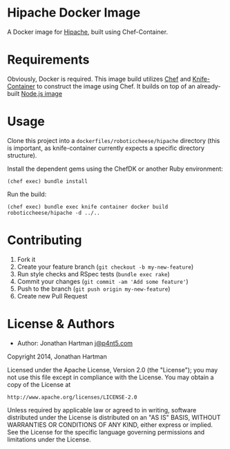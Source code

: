 Hipache Docker Image
====================

A Docker image for [Hipache](https://github.com/hipache/hipache),
built using Chef-Container.

Requirements
============

Obviously, Docker is required. This image build utilizes
[Chef](https://getchef.com) and
[Knife-Container](https://github.com/opscode/knife-container) to construct the
image using Chef. It builds on top of an already-built
[Node.js image](https://registry.hub.docker.com/u/roboticcheese/nodejs/)

Usage
=====

Clone this project into a `dockerfiles/roboticcheese/hipache` directory (this is
important, as knife-container currently expects a specific directory structure).

Install the dependent gems using the ChefDK or another Ruby environment:

    (chef exec) bundle install

Run the build:

    (chef exec) bundle exec knife container docker build roboticcheese/hipache -d ../..

Contributing
============

1. Fork it
2. Create your feature branch (`git checkout -b my-new-feature`)
3. Run style checks and RSpec tests (`bundle exec rake`)
4. Commit your changes (`git commit -am 'Add some feature'`)
5. Push to the branch (`git push origin my-new-feature`)
6. Create new Pull Request

License & Authors
=================
- Author: Jonathan Hartman <j@p4nt5.com>

Copyright 2014, Jonathan Hartman

Licensed under the Apache License, Version 2.0 (the "License");
you may not use this file except in compliance with the License.
You may obtain a copy of the License at

    http://www.apache.org/licenses/LICENSE-2.0

Unless required by applicable law or agreed to in writing, software
distributed under the License is distributed on an "AS IS" BASIS,
WITHOUT WARRANTIES OR CONDITIONS OF ANY KIND, either express or implied.
See the License for the specific language governing permissions and
limitations under the License.
